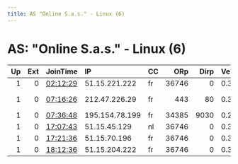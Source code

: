 ```yaml
---
title: AS "Online S.a.s." - Linux (6)
---
```


# AS: "Online S.a.s." - Linux (6)

|   Up |   Ext | JoinTime                                                                                            | IP             | CC   |   ORp |   Dirp | Version   | Contact                      | Nickname      |   eFamMembers |
|-----:|------:|:----------------------------------------------------------------------------------------------------|:---------------|:-----|------:|-------:|:----------|:-----------------------------|:--------------|--------------:|
|    1 |     0 | [02:12:29](https://metrics.torproject.org/rs.html#details/97CF8B12F6F1833BCD12DED48522C13582FF40DF) | 51.15.221.222  | fr   | 36746 |      0 | 0.3.2.10  | &lt;rZRPUYr8sJRjf AT gmail d | rZRPUYr8sJRjf |             1 |
|    1 |     0 | [07:16:26](https://metrics.torproject.org/rs.html#details/1148B79BAE74F3C8225736911A5D3023A9AB1FE3) | 212.47.226.29  | fr   |   443 |     80 | 0.3.2.10  | BM-NC1tprv7dowcPG7swdLR1Z    | miki          |             4 |
|    1 |     0 | [07:36:48](https://metrics.torproject.org/rs.html#details/E939960E08CB65CF7BC41CB62973844E9DA0D445) | 195.154.78.199 | fr   | 34385 |   9030 | 0.2.9.14  | mcmarket036@gmail.com        | PrismGama     |             1 |
|    1 |     0 | [17:07:43](https://metrics.torproject.org/rs.html#details/AAFFC75E449728EFD12FF4D08522DE33F1A2DF95) | 51.15.45.129   | nl   | 36746 |      0 | 0.3.2.10  | &lt;jQKrYLzskp6U AT gmail do | jQKrYLzskp6U  |             1 |
|    1 |     0 | [17:21:36](https://metrics.torproject.org/rs.html#details/EED52BD1FBC94748A7E31CEB2A59459348CCAADF) | 51.15.70.196   | fr   | 36746 |      0 | 0.3.2.10  | &lt;YH4PfaGy AT gmail dot co | YH4PfaGy      |             1 |
|    1 |     0 | [18:12:36](https://metrics.torproject.org/rs.html#details/F102819CAE5133519BB39497EF738FE16997A4BD) | 51.15.204.222  | fr   | 36746 |      0 | 0.3.2.10  | &lt;09Z1eiGHjI AT gmail dot  | 09Z1eiGHjI    |             1 |

